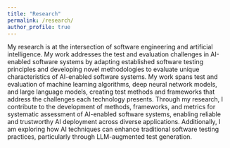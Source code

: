 ```yaml
---
title: "Research"
permalink: /research/
author_profile: true
---
```



My research is at the intersection of software engineering and artificial intelligence. My work addresses the test and evaluation challenges in AI-enabled software systems by adapting established software testing principles and developing novel methodologies to evaluate unique characteristics of AI-enabled software systems. My work spans test and evaluation of machine learning algorithms, deep neural network models, and large language models, creating test methods and frameworks that address the challenges each technology presents. Through my research, I contribute to the development of methods, frameworks, and metrics for systematic assessment of AI-enabled software systems, enabling reliable and trustworthy AI deployment across diverse applications. Additionally, I am exploring how AI techniques can enhance traditional software testing practices, particularly through LLM-augmented test generation.



<!--

My research interest is at the intersection of software engineering and artificial intelligence (AI) and deals with the problem of establishing standards, measurements, and safeguards for AI-enabled software systems (AI systems). My research aims to address quality challenges in AI systems using software engineering principles and methodologies to guarantee trustworthy and responsible AI systems. I am particularly interested in advancing the state of the art in evaluating AI systems and developing methods, approaches, and tools to test and ensure that AI systems are safe, secure and reliable.

My research is at the intersection of Software Engineering (SE) and Artificial Intelligence (AI), focusing on addressing the software engineering challenges in the AI system development lifecycle. My current focus is on developing approaches to test and evaluate ML-enabled systems across its lifecycle.
# Recent Projects 

## Fairness Testing
Machine Learning (ML) models derive their decision logic from a dataset. Bias from the dataset could be introduced to the model across the ML model development lifecycle. This project presents a ***model-agnostic approach*** to perform ***fairness testing*** of ML models. We presented a combinatorial approach to test pre-trained ML models for individual fairness violations. [(preprint)](https://cjaganmohan.github.io/files/A_Combinatorial_Approach_to_Fairness_Testing_of-Machine_Learning_Models.pdf)

## Explainable AI (XAI)

### Adopting a software fault localization approach for XAI
To develop an explainable AI (XAI) tool that shall produce explanations for decisions made by Deep Neural Network (DNN) models. The explanation can help engineers determine the cause of incorrect decisions of an DNN model (i.e., debugging an DNN model). Conceptually, **deriving a local explanation** for a model’s decision (XAI) is **similar to software fault localization**, a well-studied problem in software engineering.  In this project, I proposed an approach that adopts an existing software fault localization technique and produce explanations for decisions made by DNN models. -- [(preprint)](https://cjaganmohan.github.io/files/XAI_Tool_pre_print_IWCT_2021.pdf), [(video)](https://www.youtube.com/watch?v=uGdJnsvC7m4) 

### Causality based approach for XAI
A causality-based approach to explain model's outcomes. The presented approach aims to provide two sets of explanations: Given a model and its outcomes, the causal-inference-based approach can provide explanations of how different parameters contribute to a model's decision. Furthermore, the explanations generated using our approach enable practitioners to understand and quantify the impact of each parameter on the model's outcome.


## Test Input Generation for Testing DNN models
Generating data to test AI systems, particularly for image-based AI systems such as autonomous driving systems, is a time-consuming and expensive process. In this project we propose a combinatorial approach to generate test data (images) to test Deep Neural Network (DNN) models used in autonomous driving cars. Each test input represents a combination of image transformations, and can be used to produce a test image. We conducted an experimental evaluation of our approach on three DNN models that are used in the Udacity challenge. Results suggest that combinatorial testing can be effectively applied, and the proposed approach detects a significant number of inconsistent (or undesired) behaviors in pre-trained DNN models developed to predict the steering angle of a car.  -- [(preprint)](https://cjaganmohan.github.io/files/Testing_DNN_pre_print_IWCT_2021.pdf), [(video)](https://www.youtube.com/watch?v=978CwhOWG54)

## Test cost reduction
Many machine learning algorithms examine large amounts of data to discover insights from hidden patterns. Testing these algorithms can be expensive and time- consuming. There is a need to speed up the testing process, especially in an agile development process, where testing is frequently performed. One approach is to replace big datasets with smaller datasets produced by random sampling. In this project, we report a set of experiments that are designed to evaluate the effectiveness of using reduced datasets produced by random sampling for testing machine learning algorithms. Results suggest that reduced datasets can be used to accelerate the testing phase of ML applications while largely preserving the fault detection effectiveness of the original datasets. -- [(preprint)](https://cjaganmohan.github.io/files/Effectiveness_of_dataset_reduction_pre_print_AITest2020.pdf), [(video)](https://www.youtube.com/watch?v=j_4Nz04hmbM)

-->




